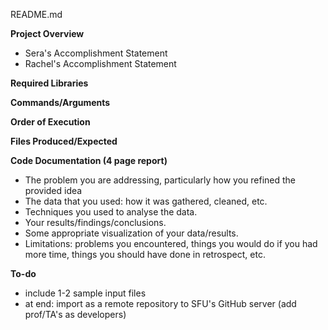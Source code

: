 README.md

**Project Overview**
- Sera's Accomplishment Statement
- Rachel's Accomplishment Statement

**Required Libraries**

**Commands/Arguments**

**Order of Execution**

**Files Produced/Expected**

**Code Documentation (4 page report)**
- The problem you are addressing, particularly how you refined the provided idea
- The data that you used: how it was gathered, cleaned, etc.
- Techniques you used to analyse the data.
- Your results/findings/conclusions.
- Some appropriate visualization of your data/results.
- Limitations: problems you encountered, things you would do if you had more time, things you should have done in retrospect, etc. 


**To-do**
- include 1-2 sample input files
- at end: import as a remote repository to SFU's GitHub server (add prof/TA's as developers)
